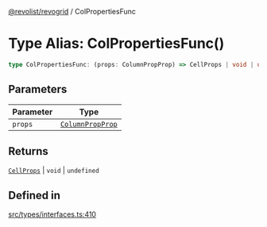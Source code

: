 [@revolist/revogrid](README.md) / ColPropertiesFunc

# Type Alias: ColPropertiesFunc()

```ts
type ColPropertiesFunc: (props: ColumnPropProp) => CellProps | void | undefined;
```

## Parameters

| Parameter | Type |
| ------ | ------ |
| `props` | [`ColumnPropProp`](TypeAlias.ColumnPropProp.md) |

## Returns

[`CellProps`](TypeAlias.CellProps.md) \| `void` \| `undefined`

## Defined in

[src/types/interfaces.ts:410](https://github.com/revolist/revogrid/blob/0ab93afcbb5b98b002edc76b162fc6cdefa047cd/src/types/interfaces.ts#L410)
